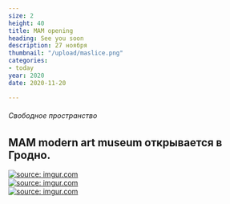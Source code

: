 ```yaml
---
size: 2
height: 40
title: MAM opening
heading: See you soon
description: 27 ноября
thumbnail: "/upload/maslice.png"
categories:
- today
year: 2020
date: 2020-11-20

---
```

###### Свободное пространство

## MAM modern art museum открывается в Гродно.

<div style="display: grid; grid-template-columns: repeat(auto-fit, minmax(20rem, 1fr));"> <!-- ссылки на картинки формата HTML вставить под этой надписью --> <a href="https://imgur.com/JbdA4b5"><img src="https://i.imgur.com/JbdA4b5.jpg" title="source: imgur.com" /></a> <a href="https://i.imgur.com/AG2Bexp.jpg" target="_blank"><img src="https://i.imgur.com/AG2Bexp.jpg" title="source: imgur.com" /></a> <a href="https://imgur.com/By9bM8e"><img src="https://i.imgur.com/By9bM8e.jpg" title="source: imgur.com" /></a> </div>